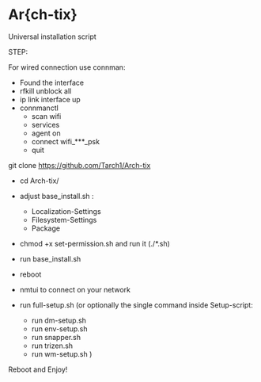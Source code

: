 # Ar{ch-tix}
Universal installation script

STEP:

For wired connection use connman:

- Found the interface
- rfkill unblock all
- ip link interface up
- connmanctl
     - scan wifi
     - services
     - agent on
     - connect wifi_***_psk
     - quit

git clone https://github.com/Tarch1/Arch-tix

- cd Arch-tix/

- adjust base_install.sh :
     - Localization-Settings
     - Filesystem-Settings
     - Package 

- chmod +x set-permission.sh and run it (./*.sh)
- run base_install.sh
- reboot
- nmtui to connect on your network 
- run full-setup.sh (or optionally the single command inside Setup-script:

  - run dm-setup.sh
  - run env-setup.sh
  - run snapper.sh
  - run trizen.sh
  - run wm-setup.sh
  )
  
Reboot and Enjoy!
